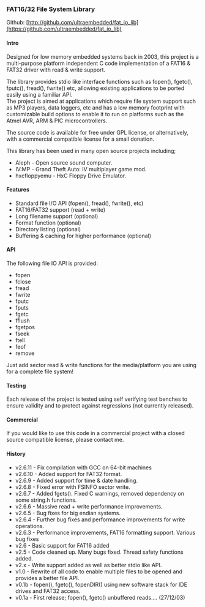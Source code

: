 ### FAT16/32 File System Library

Github:   [http://github.com/ultraembedded/fat_io_lib](https://github.com/ultraembedded/fat_io_lib)

#### Intro

Designed for low memory embedded systems back in 2003, this project is a multi-purpose platform independent C code implementation of a FAT16 & FAT32 driver with read & write support.

The library provides stdio like interface functions such as fopen(), fgetc(), fputc(), fread(), fwrite() etc, allowing existing applications to be ported easily using a familiar API.  
The project is aimed at applications which require file system support such as MP3 players, data loggers, etc and has a low memory footprint with customizable build options to enable it to run on platforms such as the Atmel AVR, ARM & PIC microcontrollers.

The source code is available for free under GPL license, or alternatively, with a commercial compatible license for a small donation.

This library has been used in many open source projects including;
* Aleph - Open source sound computer.
* IV:MP - Grand Theft Auto: IV multiplayer game mod.
* hxcfloppyemu - HxC Floppy Drive Emulator.

#### Features

* Standard file I/O API (fopen(), fread(), fwrite(), etc)
* FAT16/FAT32 support (read + write)
* Long filename support (optional)
* Format function (optional)
* Directory listing (optional)
* Buffering & caching for higher performance (optional)

#### API

The following file IO API is provided:

* fopen
* fclose
* fread
* fwrite
* fputc
* fputs
* fgetc
* fflush
* fgetpos
* fseek
* ftell
* feof
* remove

Just add sector read & write functions for the media/platform you are using for a complete file system!

#### Testing

Each release of the project is tested using self verifying test benches to ensure validity and to protect against regressions (not currently released).

#### Commercial

If you would like to use this code in a commercial project with a closed source compatible license, please contact me.


#### History

* v2.6.11 - Fix compilation with GCC on 64-bit machines
* v2.6.10 - Added support for FAT32 format.
* v2.6.9 - Added support for time & date handling.
* v2.6.8 - Fixed error with FSINFO sector write.
* v2.6.7 - Added fgets(). Fixed C warnings, removed dependency on some string.h functions.
* v2.6.6 - Massive read + write performance  improvements.
* v2.6.5 - Bug fixes for big endian systems.
* v2.6.4 - Further bug fixes and performance improvements for write operations.
* v2.6.3 - Performance improvements, FAT16 formatting support. Various bug fixes
* v2.6 - Basic support for FAT16 added
* v2.5 - Code cleaned up. Many bugs fixed. Thread safety functions added.
* v2.x - Write support added as well as better stdio like API.
* v1.0 - Rewrite of all code to enable multiple files to be opened and provides a better file API.
* v0.1b - fopen(), fgetc(), fopenDIR() using new software stack for IDE drives and FAT32 access.
* v0.1a - First release; fopen(), fgetc() unbuffered reads.... (27/12/03)